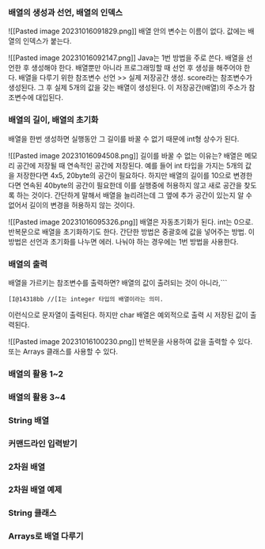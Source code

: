 ### 배열의 생성과 선언, 배열의 인덱스

![[Pasted image 20231016091829.png]]
배열 안의 변수는 이름이 없다. 값에는 배열의 인덱스가 붙는다. 

![[Pasted image 20231016092147.png]]
Java는 1번 방법을 주로 쓴다. 배열을 선언한 후 생성해야 한다. 배열뿐만 아니라 프로그래밍할 때 선언 후 생성을 해주어야 한다. 
배열을 다루기 위한 참조변수 선언 >> 실제 저장공간 생성.
score라는 참조변수가 생성된다. 그 후 실제 5개의 값을 갖는 배열이 생성된다. 이 저장공간(배열)의 주소가 참조변수에 대입된다. 

### 배열의 길이, 배열의 초기화
배열을 한번 생성하면 실행동안 그 길이를 바꿀 수 없기 때문에 int형 상수가 된다.

![[Pasted image 20231016094508.png]]
길이를 바꿀 수 없는 이유는?
배열은 메모리 공간에 저장될 때 연속적인 공간에 저장된다. 예를 들어 int 타입을 가지는 5개의 값을 저장한다면 4x5, 20byte의 공간이 필요하다. 하지만 배열의 길이를 10으로 변경한다면 연속된 40byte의 공간이 필요한데 이를 실행중에 허용하지 않고 새로 공간을 찾도록 하는 것이다. 간단하게 말해서 배열을 늘리려는데 그 옆에 추가 공간이 있는지 알 수 없어서 길이의 변경을 허용하지 않는 것이다. 

![[Pasted image 20231016095326.png]]
배열은 자동초기화가 된다. int는 0으로. 
반복문으로 배열을 초기화하기도 한다.
간단한 방법은 중괄호에 값을 넣어주는 방법.
이 방법은 선언과 초기화를 나누면 에러. 
나눠야 하는 경우에는 1번 방법을 사용한다.

### 배열의 출력
배열을 가르키는 참조변수를 출력하면?
배열의 값이 출려되는 것이 아니라,```
```
[I@14318bb //[I는 integer 타입의 배열이라는 의미.
```
이런식으로 문자열이 출력된다. 
하지만 char 배열은 예외적으로 출력 시 저장된 값이 출력된다.

![[Pasted image 20231016100230.png]]
반복문을 사용하여 값을 출력할 수 있다.
또는 Arrays 클래스를 사용할 수 있다. 

### 배열의 활용 1~2


### 배열의 활용 3~4


### String 배열



### 커맨드라인 입력받기


### 2차원 배열


### 2차원 배열 예제



### String 클래스


### Arrays로 배열 다루기

